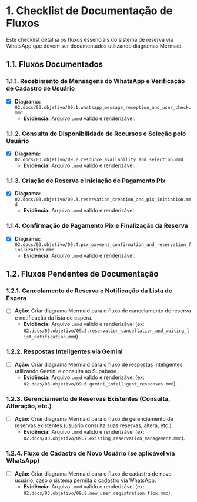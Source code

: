 # 1. Checklist de Documentação de Fluxos

Este checklist detalha os fluxos essenciais do sistema de reserva via WhatsApp que devem ser documentados utilizando diagramas Mermaid.

## 1.1. Fluxos Documentados

### 1.1.1. Recebimento de Mensagens do WhatsApp e Verificação de Cadastro de Usuário
- [x] **Diagrama:** `02.docs/03.objetivo/09.1.whatsapp_message_reception_and_user_check.mmd`
  - **Evidência:** Arquivo `.mmd` válido e renderizável.

### 1.1.2. Consulta de Disponibilidade de Recursos e Seleção pelo Usuário
- [x] **Diagrama:** `02.docs/03.objetivo/09.2.resource_availability_and_selection.mmd`
  - **Evidência:** Arquivo `.mmd` válido e renderizável.

### 1.1.3. Criação de Reserva e Iniciação de Pagamento Pix
- [x] **Diagrama:** `02.docs/03.objetivo/09.3.reservation_creation_and_pix_initiation.mmd`
  - **Evidência:** Arquivo `.mmd` válido e renderizável.

### 1.1.4. Confirmação de Pagamento Pix e Finalização da Reserva
- [x] **Diagrama:** `02.docs/03.objetivo/09.4.pix_payment_confirmation_and_reservation_finalization.mmd`
  - **Evidência:** Arquivo `.mmd` válido e renderizável.

## 1.2. Fluxos Pendentes de Documentação

### 1.2.1. Cancelamento de Reserva e Notificação da Lista de Espera
- [ ] **Ação:** Criar diagrama Mermaid para o fluxo de cancelamento de reserva e notificação da lista de espera.
  - **Evidência:** Arquivo `.mmd` válido e renderizável (ex: `02.docs/03.objetivo/09.5.reservation_cancellation_and_waiting_list_notification.mmd`).

### 1.2.2. Respostas Inteligentes via Gemini
- [ ] **Ação:** Criar diagrama Mermaid para o fluxo de respostas inteligentes utilizando Gemini e consulta ao Supabase.
  - **Evidência:** Arquivo `.mmd` válido e renderizável (ex: `02.docs/03.objetivo/09.6.gemini_intelligent_responses.mmd`).

### 1.2.3. Gerenciamento de Reservas Existentes (Consulta, Alteração, etc.)
- [ ] **Ação:** Criar diagrama Mermaid para o fluxo de gerenciamento de reservas existentes (usuário consulta suas reservas, altera, etc.).
  - **Evidência:** Arquivo `.mmd` válido e renderizável (ex: `02.docs/03.objetivo/09.7.existing_reservation_management.mmd`).

### 1.2.4. Fluxo de Cadastro de Novo Usuário (se aplicável via WhatsApp)
- [ ] **Ação:** Criar diagrama Mermaid para o fluxo de cadastro de novo usuário, caso o sistema permita o cadastro via WhatsApp.
  - **Evidência:** Arquivo `.mmd` válido e renderizável (ex: `02.docs/03.objetivo/09.8.new_user_registration_flow.mmd`).
